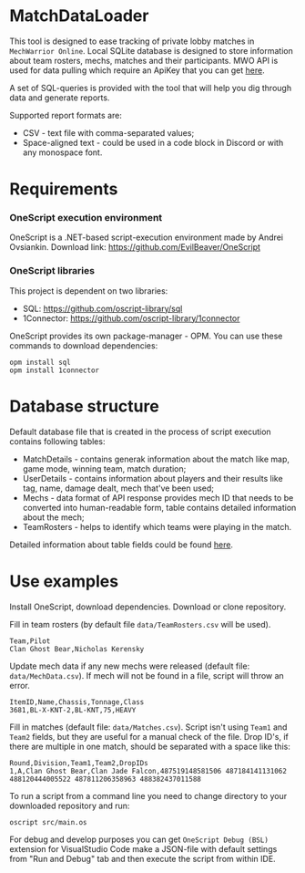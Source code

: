 # MatchDataLoader

This tool is designed to ease tracking of private lobby matches in `MechWarrior Online`.
Local SQLite database is designed to store information about team rosters, mechs, matches and their participants.
MWO API is used for data pulling which require an ApiKey that you can get [here](https://mwomercs.com/profile/api).

A set of SQL-queries is provided with the tool that will help you dig through data and generate reports.

Supported report formats are:
- CSV - text file with comma-separated values;
- Space-aligned text - could be used in a code block in Discord or with any monospace font.

# Requirements
### OneScript execution environment

OneScript is a .NET-based script-execution environment made by Andrei Ovsiankin. Download link: https://github.com/EvilBeaver/OneScript

### OneScript libraries

This project is dependent on two libraries:
- SQL: https://github.com/oscript-library/sql
- 1Connector: https://github.com/oscript-library/1connector

OneScript provides its own package-manager - OPM. You can use these commands to download dependencies:
```shell
opm install sql
opm install 1connector
```

# Database structure

Default database file that is created in the process of script execution contains following tables:
- MatchDetails - contains generak information about the match like map, game mode, winning team, match duration;
- UserDetails - contains information about players and their results like tag, name, damage dealt, mech that've been used;
- Mechs - data format of API response provides mech ID that needs to be converted into human-readable form, table contains detailed information about the mech;
- TeamRosters - helps to identify which teams were playing in the match.

Detailed information about table fields could be found [here](doc/DatabaseStructure.md).

# Use examples

Install OneScript, download dependencies. Download or clone repository.

Fill in team rosters (by default file `data/TeamRosters.csv` will be used).
```
Team,Pilot
Clan Ghost Bear,Nicholas Kerensky
```

Update mech data if any new mechs were released (default file: `data/MechData.csv`). If mech will not be found in a file, script will throw an error.
```
ItemID,Name,Chassis,Tonnage,Class
3681,BL-X-KNT-2,BL-KNT,75,HEAVY
```

Fill in matches (default file: `data/Matches.csv`). Script isn't using `Team1` and `Team2` fields, but they are useful for a manual check of the file. Drop ID's, if there are multiple in one match, should be separated with a space like this:
```
Round,Division,Team1,Team2,DropIDs
1,A,Clan Ghost Bear,Clan Jade Falcon,487519148581506 487184141131062 488120444005522 487811206358963 488382437011588
```

To run a script from a command line you need to change directory to your downloaded repository and run:
```shell
oscript src/main.os
```

For debug and develop purposes you can get `OneScript Debug (BSL)` extension for VisualStudio Code make a JSON-file with default settings from "Run and Debug" tab and then execute the script from within IDE.
